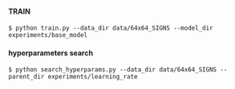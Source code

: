 #### TRAIN
    $ python train.py --data_dir data/64x64_SIGNS --model_dir experiments/base_model
    

#### hyperparameters search 

    $ python search_hyperparams.py --data_dir data/64x64_SIGNS --parent_dir experiments/learning_rate
    